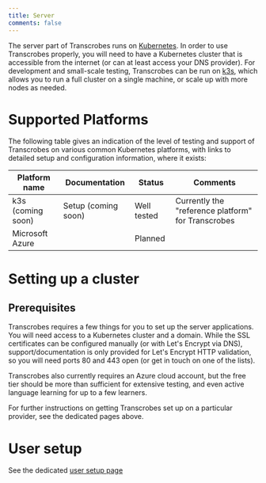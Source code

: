 ```yaml
---
title: Server
comments: false
---
```


The server part of Transcrobes runs on [Kubernetes](https://kubernetes.io/). In order to use Transcrobes properly, you will need to have a Kubernetes cluster that is accessible from the internet (or can at least access your DNS provider). For development and small-scale testing, Transcrobes can be run on [k3s](https://k3s.io/), which allows you to run a full cluster on a single machine, or scale up with more nodes as needed.

# Supported Platforms

The following table gives an indication of the level of testing and support of Transcrobes on various common Kubernetes platforms, with links to detailed setup and configuration information, where it exists:

| Platform name | Documentation | Status | Comments |
|---------|------|---|-------------|
| k3s (coming soon) | Setup (coming soon) | Well tested | Currently the "reference platform" for Transcrobes |
| Microsoft Azure | | Planned |  |

# Setting up a cluster
## Prerequisites

Transcrobes requires a few things for you to set up the server applications. You will need access to a Kubernetes cluster and a domain. While the SSL certificates can be configured manually (or with Let's Encrypt via DNS), support/documentation is only provided for Let's Encrypt HTTP validation, so you will need ports 80 and 443 open (or get in touch on one of the lists).

Transcrobes also currently requires an Azure cloud account, but the free tier should be more than sufficient for extensive testing, and even active language learning for up to a few learners.

For further instructions on getting Transcrobes set up on a particular provider, see the dedicated pages above.

# User setup
See the dedicated [user setup page](/page/software/install/server/user-setup)
